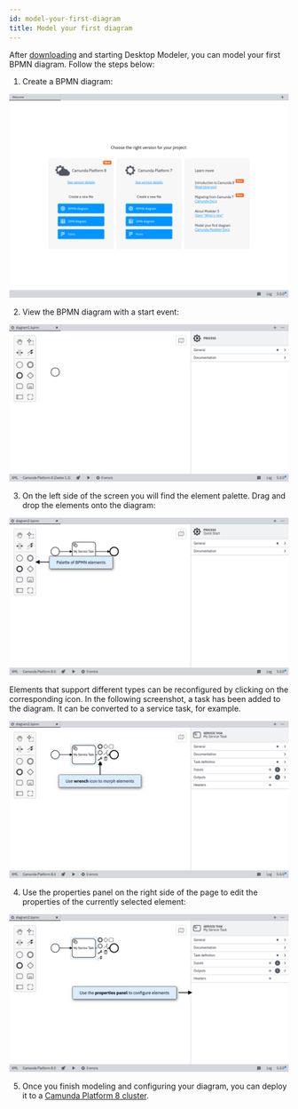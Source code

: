 ```yaml
---
id: model-your-first-diagram
title: Model your first diagram
---
```


After [downloading](./install-the-modeler.md) and starting Desktop Modeler, you can model your first BPMN diagram. Follow the steps below:

1. Create a BPMN diagram:

![empty application](./img/empty.png)

2. View the BPMN diagram with a start event:

![new diagram](./img/new-diagram.png)

3. On the left side of the screen you will find the element palette. Drag and drop the elements onto the diagram:

![elements](./img/elements.png)

Elements that support different types can be reconfigured by clicking on the corresponding icon. In the following screenshot, a task has been added to the diagram. It can be converted to a service task, for example.

![task configuration](img/element-configuration.png)

4. Use the properties panel on the right side of the page to edit the properties of the currently selected element:

![properties panel](img/properties-panel.png)

5. Once you finish modeling and configuring your diagram, you can deploy it to a [Camunda Platform 8 cluster](./connect-to-camunda-cloud.md).
